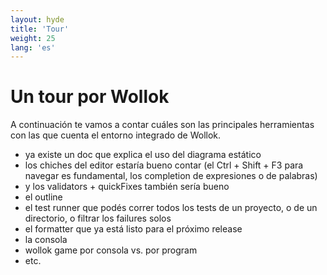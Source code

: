 ```yaml
---
layout: hyde
title: 'Tour'
weight: 25
lang: 'es'
---
```


# Un tour por Wollok

A continuación te vamos a contar cuáles son las principales herramientas con las que cuenta el entorno integrado de Wollok.

- ya existe un doc que explica el uso del diagrama estático
- los chiches del editor estaría bueno contar (el Ctrl + Shift + F3 para navegar es fundamental, los completion de expresiones o de palabras)
- y los validators + quickFixes también sería bueno
- el outline
- el test runner que podés correr todos los tests de un proyecto, o de un directorio, o filtrar los failures solos
- el formatter que ya está listo para el próximo release
- la consola
- wollok game por consola vs. por program
- etc.
